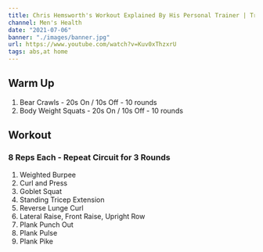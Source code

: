 ```yaml
---
title: Chris Hemsworth's Workout Explained By His Personal Trainer | Train Like a Celebrity | Men's Health
channel: Men's Health
date: "2021-07-06"
banner: "./images/banner.jpg"
url: https://www.youtube.com/watch?v=Kuv0xThzxrU
tags: abs,at home
---
```


## Warm Up
1. Bear Crawls - 20s On / 10s Off - 10 rounds
2. Body Weight Squats - 20s On / 10s Off - 10 rounds

## Workout 
### 8 Reps Each - Repeat Circuit for 3 Rounds
1. Weighted Burpee
2. Curl and Press
3. Goblet Squat
4. Standing Tricep Extension
5. Reverse Lunge Curl
6. Lateral Raise, Front Raise, Upright Row
7. Plank Punch Out
8. Plank Pulse
9. Plank Pike

